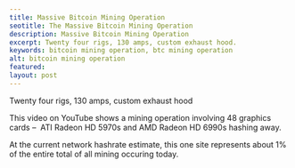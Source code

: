 ```yaml
---
title: Massive Bitcoin Mining Operation
seotitle: The Massive Bitcoin Mining Operation
description: Massive Bitcoin Mining Operation
excerpt: Twenty four rigs, 130 amps, custom exhaust hood.
keywords: bitcoin mining operation, btc mining operation
alt: bitcoin mining operation
featured: 
layout: post
---
```


<p>Twenty four rigs, 130 amps, custom exhaust hood<p>

<p>This video on YouTube shows a mining operation involving 48 graphics cards –  ATI Radeon HD 5970s and AMD Radeon HD 6990s hashing away.<p>

<p>At the current network hashrate estimate, this one site represents about 1% of the entire total of all mining occuring today.<p>

